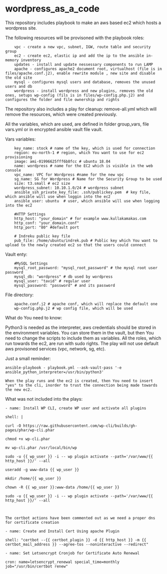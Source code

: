 # wordpress_as_a_code

This repository includes playbook to make an aws based ec2 which hosts a wordpress site. 

The following resources will be provisoned with the playbook roles:

		vpc - create a new vpc, subnet, IGW, route table and security group
		ec2 - create ec2, elastic ip and add the ip to the ansible in-memory inventory
		updates - install and update nessessary components to run LAMP
		apache - configures apache2 document root, virtualhost (file is in files/apache.conf.j2), enable rewrite module , new site and disable the old site
		mysql - configures mysql users and database, removes the unused users and db
		wordpress - install wordpress and new plugins, removes the old ones, setups wp-config (fils is in files/wp-config.php.j2) and configures the folder and file ownership and rights
		
The repository also includes a play for cleanup: remove-all.yml which will remove the resources, which were created previously.

All the variables, which are used, are defined in folder group_vars, file vars.yml or in encrypted ansible vault file vault.

Vars variables:

		key_name: stock # name of the key, which is used for connection
		region: eu-north-1 # region, which You want to use for ec2 provisioning
		image: ami-01996625fff6b8fcc # ubuntu 18.04
		name: wordpress # name for the EC2 which is visible in the web console
		vpc_name: VPC for Wordpress #name for the new vpc
		sg_name: SG for Wordpress # Name for the Security Group to be used
		size: t3.small # ec2 size
		wordpress_subnet: 10.10.1.0/24 # wordpress subnet
		ansible_ssh_private_key_file: .ssh/publickey.pem  # key file, which ansible will use when loggin into the ec2
		ansible_user: ubuntu  # user, which ansible will use when logging into the ec2

		#HTTP Settings
		http_host: "your_domain" # for example www.kullakamakas.com
		http_conf: "your_domain.conf"
		http_port: "80" #default port

		# Indreku public key file
		pub_file: /home/ubuntu/indrek.pub # Public key which You want to upload to the newly created ec2 so that the users could connect
	
Vault enty:

		#MySQL Settings
		mysql_root_password: "mysql_root_password" # the mysql root user password
		mysql_db: "wordpress" # db used by wordpress
		mysql_user: "tavid" # regular user
		mysql_password: "password" # and its password

	
File directory:

		apache.conf.j2 # apache conf, which will replace the default one
		wp-config.php.j2 # wp config file, which will be used

What do You need to know:

Python3 is needed as the interpreter, aws credentials should be stored in
the environment variables. You can store them in the vault, but then You
need to change the scripts to include them as variables. 
All the roles,
which run towards the ec2, are run with sudo rights. 
The play will not use
default aws provisoned services (vpc, network, sg, etc).	

Just a small reminder:

    ansible-playbook - playbook.yml --ask-vault-pass '-e ansible_python_interpreter=/usr/bin/python3'

    When the play runs and the ec2 is created, then You need to insert "yes" to the cli, inorder to trust the connection being made towards the new ec2.



What was not included into the plays:

    - name: Install WP CLI, create WP user and activate all plugins

    shell: |

    curl -O https://raw.githubusercontent.com/wp-cli/builds/gh-pages/phar/wp-cli.phar

    chmod +x wp-cli.phar

    mv wp-cli.phar /usr/local/bin/wp

    sudo -u {{ wp_user }} -i -- wp plugin activate --path='/var/www/{{ http_host }}/' --all

    useradd -g www-data {{ wp_user }}

    mkdir /home/{{ wp_user }}

    chown -R {{ wp_user }}:www-data /home/{{ wp_user }}

    sudo -u {{ wp_user }} -i -- wp plugin activate --path='/var/www/{{ http_host }}/' --all



    The certbot actions have been commented out as we need a proper dns for certificate creation

    - name: Create and Install Cert Using apache Plugin

    shell: "certbot --{{ certbot_plugin }} -d {{ http_host }} -m {{ certbot_mail_address }} --agree-tos --noninteractive --redirect"

    - name: Set Letsencrypt Cronjob for Certificate Auto Renewal

    cron: name=letsencrypt_renewal special_time=monthly job="/usr/bin/certbot renew"